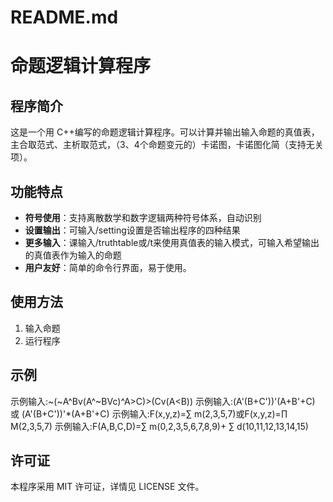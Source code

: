# README.md

# 命题逻辑计算程序

## 程序简介

这是一个用 C++编写的命题逻辑计算程序。可以计算并输出输入命题的真值表，主合取范式、主析取范式，（3、4个命题变元的）卡诺图，卡诺图化简（支持无关项）。

## 功能特点

- **符号使用**：支持离散数学和数字逻辑两种符号体系，自动识别
- **设置输出**：可输入/setting设置是否输出程序的四种结果
- **更多输入**：课输入/truthtable或/t来使用真值表的输入模式，可输入希望输出的真值表作为输入的命题
- **用户友好**：简单的命令行界面，易于使用。

## 使用方法

1. 输入命题
2. 运行程序

## 示例

示例输入:~(~A^Bv(A^~BVc)^A>C)>(Cv(A<B))
示例输入:(A'(B+C'))'(A+B'+C) 或 (A'(B+C'))'*(A+B'+C)
示例输入:F(x,y,z)=∑ m(2,3,5,7)或F(x,y,z)=∏ M(2,3,5,7)
示例输入:F(A,B,C,D)=∑ m(0,2,3,5,6,7,8,9)+ ∑ d(10,11,12,13,14,15)

## 许可证

本程序采用 MIT 许可证，详情见 LICENSE 文件。
